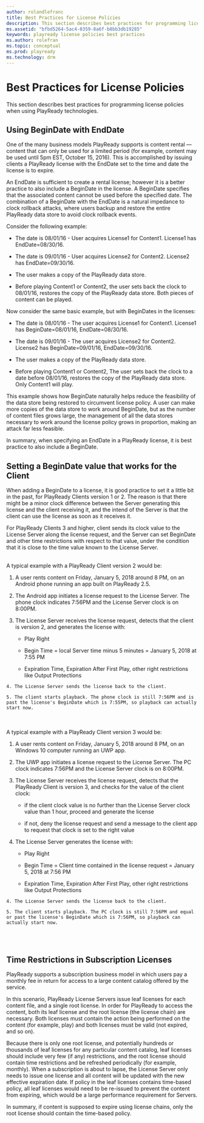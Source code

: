 ```yaml
---
author: rolandlefranc
title: Best Practices for License Policies
description: This section describes best practices for programming license policies in PlayReady.
ms.assetid: "bfbd5264-5ac4-0359-8a6f-b8bb3db19285"
keywords: playready license policies best practices
ms.author: rolefran
ms.topic: conceptual
ms.prod: playready
ms.technology: drm
---
```



# Best Practices for License Policies


This section describes best practices for programming license policies when using PlayReady technologies.

<a id="begindate"></a>

## Using BeginDate with EndDate


One of the many business models PlayReady supports is content rental &mdash; content that can only be used for a limited period (for example, content may be used until 5pm EST, October 15, 2016). This is accomplished by issuing clients a PlayReady license with the EndDate set to the time and date the license is to expire.


An EndDate is sufficient to create a rental license; however it is a better practice to also include a BeginDate in the license. A BeginDate specifies that the associated content cannot be used before the specified date. The combination of a BeginDate with the EndDate is a natural impedance to clock rollback attacks, where users backup and restore the entire PlayReady data store to avoid clock rollback events.


Consider the following example:

   *  The date is 08/01/16 - User acquires License1 for Content1. License1 has EndDate=08/30/16.

   *  The date is 09/01/16 - User acquires License2 for Content2. License2 has EndDate=09/30/16.

   *  The user makes a copy of the PlayReady data store.

   *  Before playing Content1 or Content2, the user sets back the clock to 08/01/16, restores the copy of the PlayReady data store. Both pieces of content can be played.



Now consider the same basic example, but with BeginDates in the licenses:

   *  The date is 08/01/16 - The user acquires License1 for Content1. License1 has BeginDate=08/01/16, EndDate=08/30/16.

   *  The date is 09/01/16 - The user acquires License2 for Content2. License2 has BeginDate=09/01/16, EndDate=09/30/16.

   *  The user makes a copy of the PlayReady data store.

   *  Before playing Content1 or Content2, The user sets back the clock to a date before 08/01/16, restores the copy of the PlayReady data store. Only Content1 will play.



This example shows how BeginDate naturally helps reduce the feasibility of the data store being restored to circumvent license policy. A user can make more copies of the data store to work around BeginDate, but as the number of content files grows large, the management of all the data stores necessary to work around the license policy grows in proportion, making an attack far less feasible.


In summary, when specifying an EndDate in a PlayReady license, it is best practice to also include a BeginDate.

## Setting a BeginDate value that works for the Client

When adding a BeginDate to a license, it is good practice to set it a little bit in the past, for PlayReady Clients version 1 or 2. The reason is that there might be a minor clock difference between the Server generating this license and the client receiving it, and the intend of the Server is that the client can use the license as soon as it receives it.

For PlayReady Clients 3 and higher, client sends its clock value to the License Server along the license request, and the Server can set BeginDate and other time restrictions with respect to that value, under the condition that it is close to the time value known to the License Server.

<br/>
A typical example with a PlayReady Client version 2 would be:

   1. A user rents content on Friday, January 5, 2018 around 8 PM, on an Android phone running an app built on PlayReady 2.5.

   2. The Android app initiates a license request to the License Server. The phone clock indicates 7:56PM and the License Server clock is on 8:00PM.

   3. The License Server receives the license request, detects that the client is version 2, and generates the license with:

      *  Play Right

      *  Begin Time = local Server time minus 5 minutes = January 5, 2018 at 7:55 PM

      *  Expiration Time, Expiration After First Play, other right restrictions like Output Protections

    4. The License Server sends the license back to the client.

    5. The client starts playback. The phone clock is still 7:56PM and is past the license's BeginDate which is 7:55PM, so playback can actually start now.

<br/><br/>
A typical example with a PlayReady Client version 3 would be:

   1. A user rents content on Friday, January 5, 2018 around 8 PM, on an Windows 10 computer running an UWP app.

   2. The UWP app initiates a license request to the License Server. The PC clock indicates 7:56PM and the License Server clock is on 8:00PM.

   3. The License Server receives the license request, detects that the PlayReady Client is version 3, and checks for the value of the client clock:

      *  if the client clock value is no further than the License Server clock value than 1 hour, proceed and generate the license

      *  if not, deny the license request and send a message to the client app to request that clock is set to the right value

   4. The License Server generates the license with:

      *  Play Right

      *  Begin Time = Client time contained in the license request = January 5, 2018 at 7:56 PM

      *  Expiration Time, Expiration After First Play, other right restrictions like Output Protections

    4. The License Server sends the license back to the client.

    5. The client starts playback. The PC clock is still 7:56PM and equal or past the license's BeginDate which is 7:56PM, so playback can actually start now.
<br/>
<br/>


## Time Restrictions in Subscription Licenses


PlayReady supports a subscription business model in which users pay a monthly fee in return for access to a large content catalog offered by the service.


In this scenario, PlayReady License Servers issue leaf licenses for each content file, and a single root license. In order for PlayReady to access the content, both its leaf license and the root license (the license chain) are necessary. Both licenses must contain the action being performed on the content (for example, play) and both licenses must be valid (not expired, and so on).


Because there is only one root license, and potentially hundreds or thousands of leaf licenses for any particular content catalog, leaf licenses should include very few (if any) restrictions, and the root license should contain time restrictions and be refreshed periodically (for example, monthly). When a subscription is about to lapse, the License Server only needs to issue one license and all content will be updated with the new effective expiration date. If policy in the leaf licenses contains time-based policy, all leaf licenses would need to be re-issued to prevent the content from expiring, which would be a large performance requirement for Servers.


In summary, if content is supposed to expire using license chains, only the root license should contain the time-based policy.


